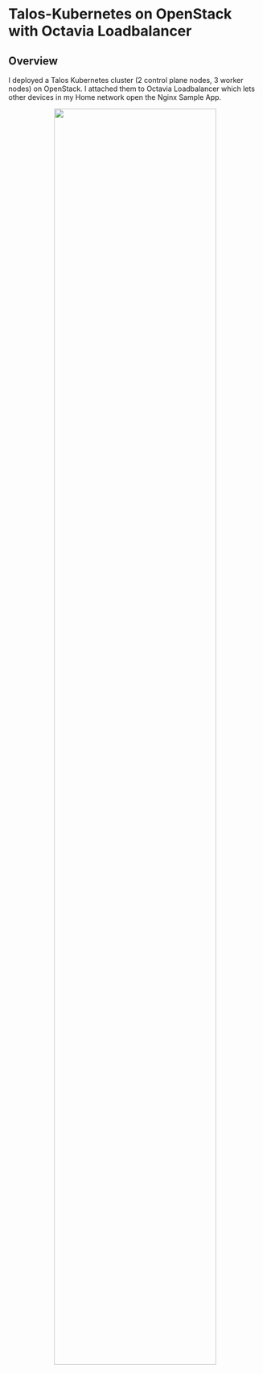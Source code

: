 # Talos-Kubernetes on OpenStack with Octavia Loadbalancer

## Overview

I deployed a Talos Kubernetes cluster (2 control plane nodes, 3 worker nodes) on OpenStack. I attached them to Octavia Loadbalancer which lets other devices in my Home network open the Nginx Sample App.

<p align="center">
  <img width="80%" height="80%" src="https://github.com/famasboy888/Talos_K8s_OpenStack_Loadbalancer/assets/23441168/21fa47ed-0078-4993-bb77-05d795fcc704">
</p>
